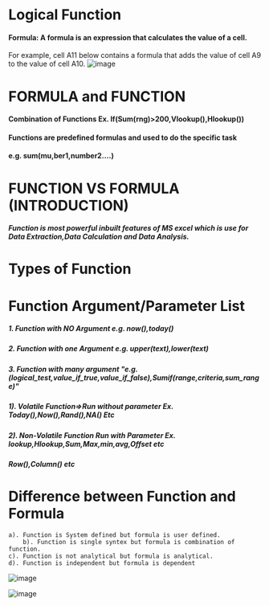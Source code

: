 # Logical Function
#### Formula: A formula is an expression that calculates the value of a cell.
For example, cell A11 below contains a formula that adds the value 
of cell A9 to the value of cell A10.
![image](https://github.com/Peacock333/Excel/assets/142161753/c53848d2-f1ac-4fac-88c6-6bfd6979f951)
# FORMULA and FUNCTION						
#### Combination of Functions	Ex. If(Sum(rng)>200,Vlookup(),Hlookup())
#### Functions are predefined formulas and used to do the specific task 				
#### e.g. sum(mu,ber1,number2….)				
# FUNCTION VS FORMULA (INTRODUCTION)						
##### Function is most powerful inbuilt features of MS excel which is use for Data Extraction,Data Calculation and Data Analysis.									
# Types of Function	
# Function Argument/Parameter List
##### 1. Function with NO Argument e.g. now(),today()	
##### 2. Function with one Argument e.g. upper(text),lower(text)	
##### 3. Function with many argument "e.g. (logical_test,value_if_true,value_if_false),Sumif(range,criteria,sum_range)"

##### 1). Volatile Function=>Run without parameter Ex. Today(),Now(),Rand(),NA() Etc		
##### 2). Non-Volatile Function	Run with Parameter Ex. lookup,Hlookup,Sum,Max,min,avg,Offset etc 
##### Row(),Column() etc					
# Difference between Function and Formula								
	a). Function is System defined but formula is user defined.			
        b). Function is single syntex but formula is combination of function.			
	c). Function is not analytical but formula is analytical.					
	d). Function is independent but formula is dependent					
![image](https://github.com/Peacock333/Excel/assets/142161753/0e5021cd-eb54-4386-a07d-138fc80e8ac1)

![image](https://github.com/Peacock333/Excel/assets/142161753/40508dcf-6413-4a14-8dad-afaf8cf916c6)





